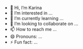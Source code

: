 - 👋 Hi, I’m Karina
- 👀 I’m interested in ...
- 🌱 I’m currently learning ...
- 💞️ I’m looking to collaborate on ...
- 📫 How to reach me ...
- 😄 Pronouns: ...
- ⚡ Fun fact: ...

<!---
Karina534/Karina534 is a ✨ special ✨ repository because its `README.md` (this file) appears on your GitHub profile.
You can click the Preview link to take a look at your changes.
--->
